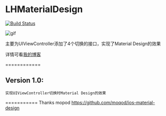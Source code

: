LHMaterialDesign
=============
[![Build Status](https://travis-ci.org/leostc/LHMaterialDesign.svg?branch=master)](https://travis-ci.org/leostc/LHMaterialDesign)

![gif](https://github.com/leostc/LHMaterialDesign/blob/master/demo.gif)

主要为UIViewController添加了4个切换的接口，实现了Material Design的效果
  
详情可看[我的博客](http://appledev.me/blog/2015/04/05/shi-xian-lei-google-appde-material-designqie-huan-uiviewcontroller/)

============
## Version 1.0:

	实现UIViewController切换时Material Design的效果

===========
Thanks mopod https://github.com/moqod/ios-material-design
